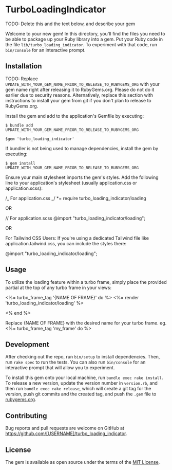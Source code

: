 # TurboLoadingIndicator

TODO: Delete this and the text below, and describe your gem

Welcome to your new gem! In this directory, you'll find the files you need to be able to package up your Ruby library into a gem. Put your Ruby code in the file `lib/turbo_loading_indicator`. To experiment with that code, run `bin/console` for an interactive prompt.

## Installation

TODO: Replace `UPDATE_WITH_YOUR_GEM_NAME_PRIOR_TO_RELEASE_TO_RUBYGEMS_ORG` with your gem name right after releasing it to RubyGems.org. Please do not do it earlier due to security reasons. Alternatively, replace this section with instructions to install your gem from git if you don't plan to release to RubyGems.org.

Install the gem and add to the application's Gemfile by executing:

    $ bundle add UPDATE_WITH_YOUR_GEM_NAME_PRIOR_TO_RELEASE_TO_RUBYGEMS_ORG

    $gem 'turbo_loading_indicator'

If bundler is not being used to manage dependencies, install the gem by executing:

    $ gem install UPDATE_WITH_YOUR_GEM_NAME_PRIOR_TO_RELEASE_TO_RUBYGEMS_ORG

Ensure your main stylesheet imports the gem's styles. Add the following line to your application's stylesheet (usually application.css or application.scss):

/_ For application.css _/
\*= require turbo_loading_indicator/loading

OR

// For application.scss
@import "turbo_loading_indicator/loading";

OR

For Tailwind CSS Users:
If you're using a dedicated Tailwind file like application.tailwind.css, you can include the styles there:

@import "turbo_loading_indicator/loading";

## Usage

To utilize the loading feature within a turbo frame, simply place the provided partial at the top of any turbo frame in your views:

<%= turbo_frame_tag '{NAME OF FRAME}' do %>
<%= render 'turbo_loading_indicator/loading' %>

  <!-- Your other frame content goes here -->

<% end %>

Replace {NAME OF FRAME} with the desired name for your turbo frame.
eg. <%= turbo_frame_tag 'my_frame' do %>

## Development

After checking out the repo, run `bin/setup` to install dependencies. Then, run `rake spec` to run the tests. You can also run `bin/console` for an interactive prompt that will allow you to experiment.

To install this gem onto your local machine, run `bundle exec rake install`. To release a new version, update the version number in `version.rb`, and then run `bundle exec rake release`, which will create a git tag for the version, push git commits and the created tag, and push the `.gem` file to [rubygems.org](https://rubygems.org).

## Contributing

Bug reports and pull requests are welcome on GitHub at https://github.com/[USERNAME]/turbo_loading_indicator.

## License

The gem is available as open source under the terms of the [MIT License](https://opensource.org/licenses/MIT).
